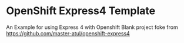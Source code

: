 # OpenShift Express4 Template

An Example for using Express 4 with Openshift
Blank project foke from https://github.com/master-atul/openshift-express4

